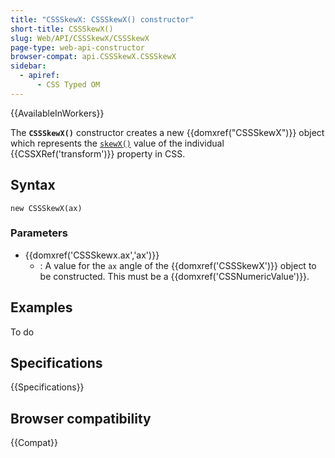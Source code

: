 ```yaml
---
title: "CSSSkewX: CSSSkewX() constructor"
short-title: CSSSkewX()
slug: Web/API/CSSSkewX/CSSSkewX
page-type: web-api-constructor
browser-compat: api.CSSSkewX.CSSSkewX
sidebar:
  - apiref:
      - CSS Typed OM
---
```


{{AvailableInWorkers}}

The **`CSSSkewX()`** constructor creates a new
{{domxref("CSSSkewX")}} object which represents the
[`skewX()`](/en-US/docs/Web/CSS/transform-function/skewX)
value of the individual {{CSSXRef('transform')}} property in CSS.

## Syntax

```js-nolint
new CSSSkewX(ax)
```

### Parameters

- {{domxref('CSSSkewx.ax','ax')}}
  - : A value for the `ax` angle of the {{domxref('CSSSkewX')}} object to be
    constructed. This must be a {{domxref('CSSNumericValue')}}.

## Examples

To do

## Specifications

{{Specifications}}

## Browser compatibility

{{Compat}}
